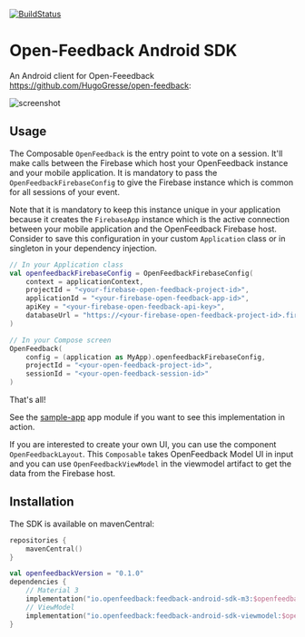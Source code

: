 [![BuildStatus](https://github.com/paug/openfeedback-android-sdk/actions/workflows/ci.yaml/badge.svg)](https://github.com/paug/openfeedback-android-sdk/actions/workflows/ci.yaml/badge.svg)

# Open-Feedback Android SDK

An Android client for Open-Feeedback https://github.com/HugoGresse/open-feedback:

![screenshot](docs/screenshot.png)

## Usage

The Composable `OpenFeedback` is the entry point to vote on a session. It'll make calls
between the Firebase which host your OpenFeedback instance and your mobile application. It is
mandatory to pass the `OpenFeedbackFirebaseConfig` to give the Firebase instance which is common 
for all sessions of your event.

Note that it is mandatory to keep this instance unique in your application because it creates the
`FirebaseApp` instance which is the active connection between your mobile application and the
OpenFeedback Firebase host. Consider to save this configuration in your custom `Application` class
or in singleton in your dependency injection.

```kotlin
// In your Application class
val openfeedbackFirebaseConfig = OpenFeedbackFirebaseConfig(
    context = applicationContext,
    projectId = "<your-firebase-open-feedback-project-id>",
    applicationId = "<your-firebase-open-feedback-app-id>",
    apiKey = "<your-firebase-open-feedback-api-key>",
    databaseUrl = "https://<your-firebase-open-feedback-project-id>.firebaseio.com"
)

// In your Compose screen
OpenFeedback(
    config = (application as MyApp).openfeedbackFirebaseConfig,
    projectId = "<your-open-feedback-project-id>",
    sessionId = "<your-open-feedback-session-id>"
)
```

That's all!

See the [sample-app](sample-app/src/main/java/io/openfeedback/android/sample/MainActivity.kt) app 
module if you want to see this implementation in action.

If you are interested to create your own UI, you can use the component `OpenFeedbackLayout`. This
`Composable` takes OpenFeedback Model UI in input and you can use `OpenFeedbackViewModel` in the
viewmodel artifact to get the data from the Firebase host.

## Installation

The SDK is available on mavenCentral:

```kotlin
repositories {
    mavenCentral()
}

val openfeedbackVersion = "0.1.0"
dependencies {
    // Material 3
    implementation("io.openfeedback:feedback-android-sdk-m3:$openfeedbackVersion")
    // ViewModel
    implementation("io.openfeedback:feedback-android-sdk-viewmodel:$openfeedbackVersion")
}
```

